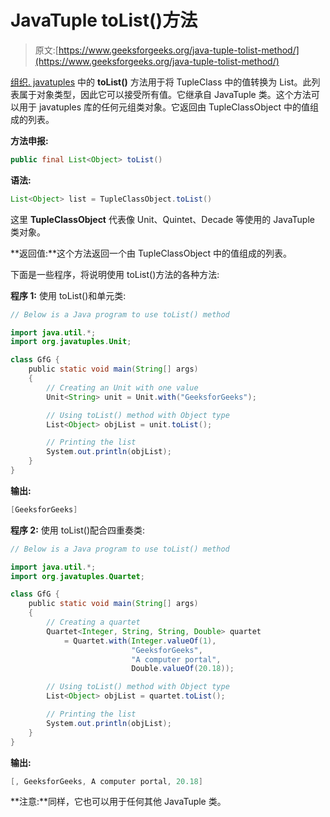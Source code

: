 # JavaTuple toList()方法

> 原文:[https://www.geeksforgeeks.org/java-tuple-tolist-method/](https://www.geeksforgeeks.org/java-tuple-tolist-method/)

[组织. javatuples](https://www.geeksforgeeks.org/javatuples-introduction;/) 中的 **toList()** 方法用于将 TupleClass 中的值转换为 List。此列表属于对象类型，因此它可以接受所有值。它继承自 JavaTuple 类。这个方法可以用于 javatuples 库的任何元组类对象。它返回由 TupleClassObject 中的值组成的列表。

**方法申报:**

```java
public final List<Object> toList()
```

**语法:**

```java
List<Object> list = TupleClassObject.toList()
```

这里 **TupleClassObject** 代表像 Unit、Quintet、Decade 等使用的 JavaTuple 类对象。

**返回值:**这个方法返回一个由 TupleClassObject 中的值组成的列表。

下面是一些程序，将说明使用 toList()方法的各种方法:

**程序 1:** 使用 toList()和单元类:

```java
// Below is a Java program to use toList() method

import java.util.*;
import org.javatuples.Unit;

class GfG {
    public static void main(String[] args)
    {
        // Creating an Unit with one value
        Unit<String> unit = Unit.with("GeeksforGeeks");

        // Using toList() method with Object type
        List<Object> objList = unit.toList();

        // Printing the list
        System.out.println(objList);
    }
}
```

**输出:**

```java
[GeeksforGeeks]
```

**程序 2:** 使用 toList()配合四重奏类:

```java
// Below is a Java program to use toList() method

import java.util.*;
import org.javatuples.Quartet;

class GfG {
    public static void main(String[] args)
    {
        // Creating a quartet
        Quartet<Integer, String, String, Double> quartet
            = Quartet.with(Integer.valueOf(1),
                           "GeeksforGeeks",
                           "A computer portal",
                           Double.valueOf(20.18));

        // Using toList() method with Object type
        List<Object> objList = quartet.toList();

        // Printing the list
        System.out.println(objList);
    }
}
```

**输出:**

```java
[, GeeksforGeeks, A computer portal, 20.18]
```

**注意:**同样，它也可以用于任何其他 JavaTuple 类。